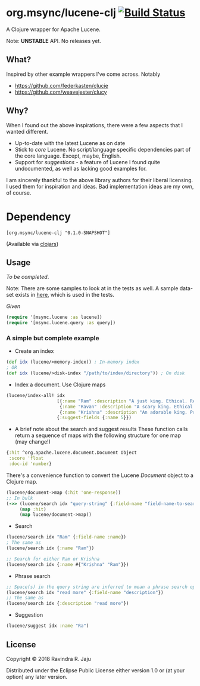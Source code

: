 # org.msync/lucene-clj [![Build Status](https://secure.travis-ci.org/jaju/lucene-clj.png)](http://travis-ci.org/jaju/lucene-clj)

A Clojure wrapper for Apache Lucene.

Note: **UNSTABLE** API. No releases yet.

## What?

Inspired by other example wrappers I've come across.
Notably
 - https://github.com/federkasten/clucie
 - https://github.com/weavejester/clucy

## Why?

When I found out the above inspirations, there were a few aspects that I wanted different.
* Up-to-date with the latest Lucene as on date
* Stick to _core_ Lucene. No script/language specific dependencies part of the core language. Except, maybe, English.
* Support for _suggestions_ - a feature of Lucene I found quite undocumented, as well as lacking good examples for.

I am sincerely thankful to the above library authors for their liberal licensing. I used them for inspiration and ideas.
Bad implementation ideas are my own, of course.

# Dependency
    [org.msync/lucene-clj "0.1.0-SNAPSHOT"]
(Available via [clojars](https://clojars.org/search?q=lucene-clj))

## Usage

_To be completed_. 

Note: There are some samples to look at in the tests as well. A sample data-set exists in [here](test-resources/sample-data.csv),
which is used in the tests.

_Given_
```clojure
(require '[msync.lucene :as lucene])
(require '[msync.lucene.query :as query])
```

### A simple but complete example

* Create an index
```clojure
(def idx (lucene/>memory-index)) ; In-memory index
; OR
(def idx (lucene/>disk-index "/path/to/index/directory")) ; On disk
```

* Index a document. Use Clojure maps
```clojure
(lucene/index-all! idx
                   [{:name "Ram" :description "A just king. Ethical. Read more in Ramayan."}
                    {:name "Ravan" :description "A scary king. Ethical villain. Read more in Ramayan."}
                    {:name "Krishna" :description "An adorable king. Pragmatic. Read about him in the Mahabharat."}]
                   {:suggest-fields {:name 5}})
```

* A brief note about the search and suggest results
These function calls return a sequence of maps with the following structure for one map (may change!)
```clojure
{:hit ^org.apache.lucene.document.Document Object
 :score 'float
 :doc-id 'number}
```

There's a convenience function to convert the Lucene _Document_ object to a Clojure map.
```clojure
(lucene/document->map (:hit 'one-response))
;; In bulk
(->> (lucene/search idx "query-string" {:field-name "field-name-to-search-in"})
     (map :hit)
     (map lucene/document->map))
```

* Search
```clojure
(lucene/search idx "Ram" {:field-name :name})
; The same as
(lucene/search idx {:name "Ram"})

;; Search for either Ram or Krishna
(lucene/search idx {:name #{"Krishna" "Ram"}})
```

* Phrase search
```clojure
;; Space(s) in the query string are inferred to mean a phrase search operation
(lucene/search idx "read more" {:field-name "description"})
;; The same as
(lucene/search idx {:description "read more"})
```

* Suggestion
```clojure
(lucene/suggest idx :name "Ra")
```

## License

Copyright © 2018 Ravindra R. Jaju

Distributed under the Eclipse Public License either version 1.0 or (at
your option) any later version.
